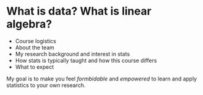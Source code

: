 # What is data? What is linear algebra?

- Course logistics
- About the team
- My research background and interest in stats
- How stats is typically taught and how this course differs
- What to expect

My goal is to make you feel *formbidable* and *empowered* to learn and apply statistics to your own research.